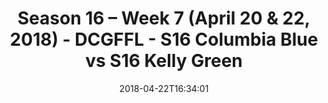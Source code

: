 ---
title: Season 16 – Week 7 (April 20 & 22, 2018) - DCGFFL - S16 Columbia Blue vs S16
  Kelly Green
teams-score:
- team: _teams/s16-columbia-blue.md
  score: 33
- team: _teams/s16-kelly-green.md
  score: 25
mvp: Mark Hofberg, Dameron Rendell
game-ball: Bill Cammas, Rob Douglass
sportsperson: Marek Malysa, Justin Parker
season: 16
week: 7
date: '2018-04-22T16:34:01'
pageid: season-16-week-7-april-20-22-2018-6349-vs-6352
---